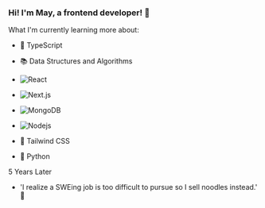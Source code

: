 ### Hi! I'm May, a frontend developer! :wave:

What I'm currently learning more about:
- :vertical_traffic_light: TypeScript
- :books: Data Structures and Algorithms
- <img
      alt="React"
      src="https://img.shields.io/badge/-React-45b8d8?style=flat-square&logo=react&logoColor=white"
    />
- <img
      alt="Next.js"
      src="https://img.shields.io/badge/-Nextjs-542C85?style=flat-square&logo=next.js&logoColor=white"
    />
- <img
        alt="MongoDB"
        src="https://img.shields.io/badge/-MongoDB-13aa52?style=flat-square&logo=mongodb&logoColor=white"
      />
- <img
      alt="Nodejs"
      src="https://img.shields.io/badge/-Nodejs-43853d?style=flat-square&logo=Node.js&logoColor=white"
    />

- :crystal_ball: Tailwind CSS
- :snake: Python

5 Years Later
- 'I realize a SWEing job is too difficult to pursue so I sell noodles instead.' 🍜
